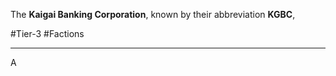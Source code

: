 The **Kaigai Banking Corporation**, known by their abbreviation **KGBC**, 

#Tier-3 #Factions 

---
A